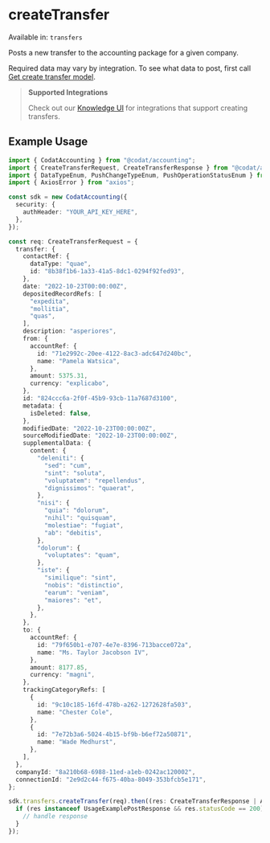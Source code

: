 # createTransfer
Available in: `transfers`

Posts a new transfer to the accounting package for a given company.

Required data may vary by integration. To see what data to post, first call [Get create transfer model](https://docs.codat.io/accounting-api#/operations/get-create-transfers-model).

> **Supported Integrations**
> 
> Check out our [Knowledge UI](https://knowledge.codat.io/supported-features/accounting?view=tab-by-data-type&dataType=transfers) for integrations that support creating transfers.

## Example Usage
```typescript
import { CodatAccounting } from "@codat/accounting";
import { CreateTransferRequest, CreateTransferResponse } from "@codat/accounting/dist/sdk/models/operations";
import { DataTypeEnum, PushChangeTypeEnum, PushOperationStatusEnum } from "@codat/accounting/dist/sdk/models/shared";
import { AxiosError } from "axios";

const sdk = new CodatAccounting({
  security: {
    authHeader: "YOUR_API_KEY_HERE",
  },
});

const req: CreateTransferRequest = {
  transfer: {
    contactRef: {
      dataType: "quae",
      id: "8b38f1b6-1a33-41a5-8dc1-0294f92fed93",
    },
    date: "2022-10-23T00:00:00Z",
    depositedRecordRefs: [
      "expedita",
      "mollitia",
      "quas",
    ],
    description: "asperiores",
    from: {
      accountRef: {
        id: "71e2992c-20ee-4122-8ac3-adc647d240bc",
        name: "Pamela Watsica",
      },
      amount: 5375.31,
      currency: "explicabo",
    },
    id: "824ccc6a-2f0f-45b9-93cb-11a7687d3100",
    metadata: {
      isDeleted: false,
    },
    modifiedDate: "2022-10-23T00:00:00Z",
    sourceModifiedDate: "2022-10-23T00:00:00Z",
    supplementalData: {
      content: {
        "deleniti": {
          "sed": "cum",
          "sint": "soluta",
          "voluptatem": "repellendus",
          "dignissimos": "quaerat",
        },
        "nisi": {
          "quia": "dolorum",
          "nihil": "quisquam",
          "molestiae": "fugiat",
          "ab": "debitis",
        },
        "dolorum": {
          "voluptates": "quam",
        },
        "iste": {
          "similique": "sint",
          "nobis": "distinctio",
          "earum": "veniam",
          "maiores": "et",
        },
      },
    },
    to: {
      accountRef: {
        id: "79f650b1-e707-4e7e-8396-713bacce072a",
        name: "Ms. Taylor Jacobson IV",
      },
      amount: 8177.85,
      currency: "magni",
    },
    trackingCategoryRefs: [
      {
        id: "9c10c185-16fd-478b-a262-1272628fa503",
        name: "Chester Cole",
      },
      {
        id: "7e72b3a6-5024-4b15-bf9b-b6ef72a50871",
        name: "Wade Medhurst",
      },
    ],
  },
  companyId: "8a210b68-6988-11ed-a1eb-0242ac120002",
  connectionId: "2e9d2c44-f675-40ba-8049-353bfcb5e171",
};

sdk.transfers.createTransfer(req).then((res: CreateTransferResponse | AxiosError) => {
  if (res instanceof UsageExamplePostResponse && res.statusCode == 200) {
    // handle response
  }
});
```